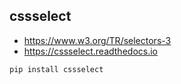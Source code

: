 ## cssselect
- https://www.w3.org/TR/selectors-3
- https://cssselect.readthedocs.io
```
pip install cssselect
```
